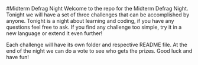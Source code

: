 #Midterm Defrag Night
Welcome to the repo for the Midterm Defrag Night. Tonight we will have a set of three challenges that can be accomplished by anyone. Tonight is a night about learning and coding, if you have any questions feel free to ask. If you find any challenge too simple, try it in a new language or extend it even further!

Each challenge will have its own folder and respective README file. At the end of the night we can do a vote to see who gets the prizes. Good luck and have fun! 
